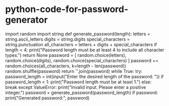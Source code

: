 # python-code-for-password-generator
import random
import string
def generate_password(length):
    letters = string.ascii_letters
    digits = string.digits
    special_characters = string.punctuation
    all_characters = letters + digits + special_characters
    if length < 4:
        print("Password length must be at least 4 to include all character types.")
        return None
    password = [
        random.choice(letters),
        random.choice(digits),
        random.choice(special_characters)
    ]
    password += random.choices(all_characters, k=length - len(password))
    random.shuffle(password)
    return ''.join(password)
while True:
    try:
        password_length = int(input("Enter the desired length of the password: "))
        if password_length < 1:
            print("Password length must be at least 1.")
        else:
            break
    except ValueError:
        print("Invalid input. Please enter a positive integer.")
password = generate_password(password_length)
if password:
    print("Generated password:", password)
